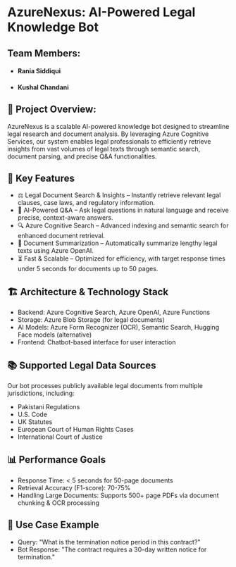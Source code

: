 # AzureNexus: AI-Powered Legal Knowledge Bot
## Team Members: 
- #### Rania Siddiqui
- #### Kushal Chandani
## 🚀 Project Overview: 

AzureNexus is a scalable AI-powered knowledge bot designed to streamline legal research and document analysis. By leveraging Azure Cognitive Services, our system enables legal professionals to efficiently retrieve insights from vast volumes of legal texts through semantic search, document parsing, and precise Q&A functionalities.

## 📌 Key Features
-  ⚖️ Legal Document Search & Insights – Instantly retrieve relevant legal clauses, case laws, and regulatory information.
- 🧠 AI-Powered Q&A – Ask legal questions in natural language and receive precise, context-aware answers.
- 🔍 Azure Cognitive Search – Advanced indexing and semantic search for enhanced document retrieval.
- 📄 Document Summarization – Automatically summarize lengthy legal texts using Azure OpenAI.
- ⏳ Fast & Scalable – Optimized for efficiency, with target response times under 5 seconds for documents up to 50 pages.
## 🏗️ Architecture & Technology Stack
- Backend: Azure Cognitive Search, Azure OpenAI, Azure Functions
- Storage: Azure Blob Storage (for legal documents)
- AI Models: Azure Form Recognizer (OCR), Semantic Search, Hugging Face models (alternative)
- Frontend: Chatbot-based interface for user interaction
## 📚 Supported Legal Data Sources
Our bot processes publicly available legal documents from multiple jurisdictions, including:

- Pakistani Regulations 
- U.S. Code 
- UK Statutes 
- European Court of Human Rights Cases 
- International Court of Justice 
## 📊 Performance Goals
- Response Time: < 5 seconds for 50-page documents
- Retrieval Accuracy (F1-score): 70-75%
- Handling Large Documents: Supports 500+ page PDFs via document chunking & OCR processing
## 🎯 Use Case Example
- Query: "What is the termination notice period in this contract?"
- Bot Response: "The contract requires a 30-day written notice for termination."
